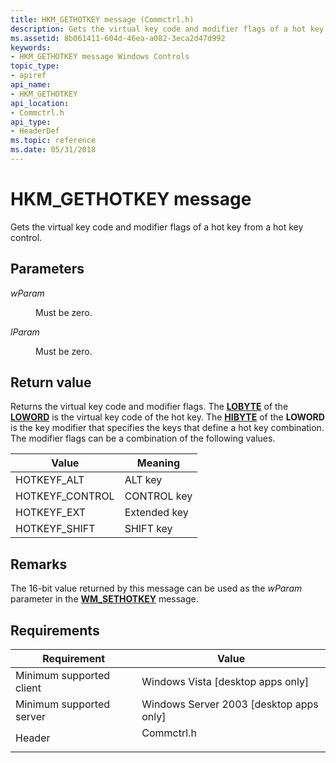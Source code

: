 ```yaml
---
title: HKM_GETHOTKEY message (Commctrl.h)
description: Gets the virtual key code and modifier flags of a hot key from a hot key control.
ms.assetid: 8b061411-604d-46ea-a082-3eca2d47d992
keywords:
- HKM_GETHOTKEY message Windows Controls
topic_type:
- apiref
api_name:
- HKM_GETHOTKEY
api_location:
- Commctrl.h
api_type:
- HeaderDef
ms.topic: reference
ms.date: 05/31/2018
---
```


# HKM\_GETHOTKEY message

Gets the virtual key code and modifier flags of a hot key from a hot key control.

## Parameters

<dl> <dt>

*wParam* 
</dt> <dd>Must be zero.</dd> <dt>

*lParam* 
</dt> <dd>Must be zero.</dd> </dl>

## Return value

Returns the virtual key code and modifier flags. The [**LOBYTE**](/previous-versions/windows/desktop/legacy/ms632658(v=vs.85)) of the [**LOWORD**](../winmsg/loword.md) is the virtual key code of the hot key. The [**HIBYTE**](../winmsg/hibyte.md) of the **LOWORD** is the key modifier that specifies the keys that define a hot key combination. The modifier flags can be a combination of the following values.

| Value            | Meaning      |
|------------------|--------------|
| HOTKEYF\_ALT     | ALT key      |
| HOTKEYF\_CONTROL | CONTROL key  |
| HOTKEYF\_EXT     | Extended key |
| HOTKEYF\_SHIFT   | SHIFT key    |

## Remarks

The 16-bit value returned by this message can be used as the *wParam* parameter in the [**WM\_SETHOTKEY**](/windows/desktop/inputdev/wm-sethotkey) message.

## Requirements



| Requirement | Value |
|-------------------------------------|---------------------------------------------------------------------------------------|
| Minimum supported client<br/> | Windows Vista \[desktop apps only\]<br/>                                        |
| Minimum supported server<br/> | Windows Server 2003 \[desktop apps only\]<br/>                                  |
| Header<br/>                   | <dl> <dt>Commctrl.h</dt> </dl> |



 

